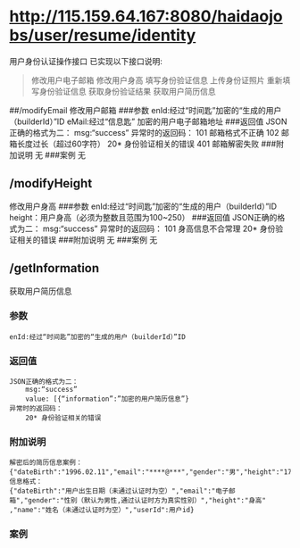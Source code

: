 # http://115.159.64.167:8080/haidaojobs/user/resume/identity
用户身份认证操作接口
已实现以下接口说明:
>修改用户电子邮箱
修改用户身高
填写身份验证信息
上传身份证照片
重新填写身份验证信息
获取身份验证结果
获取用户简历信息

##/modifyEmail
修改用户邮箱
###参数
	enId:经过“时间匙”加密的“生成的用户（builderId）”ID
	eMail:经过“信息匙” 加密的用户电子邮箱地址
###返回值
	JSON正确的格式为二：
		msg:“success”
	异常时的返回码：
		101		邮箱格式不正确
		102		邮箱长度过长（超过60字符）
		20* 	身份验证相关的错误
		401		邮箱解密失败
###附加说明
	无
###案例
	无

## /modifyHeight
修改用户身高
###参数
	enId:经过“时间匙”加密的“生成的用户（builderId）”ID
	height：用户身高（必须为整数且范围为100~250）
###返回值
	JSON正确的格式为二：
		msg:“success”
	异常时的返回码：
		101		身高信息不合常理
		20* 	身份验证相关的错误
###附加说明
	无
###案例
	无


## /getInformation
获取用户简历信息
### 参数
	enId:经过“时间匙”加密的“生成的用户（builderId）”ID
### 返回值
	JSON正确的格式为二：
		msg:“success”
		value: [{“information”:”加密的用户简历信息”}
	异常时的返回码：
		20* 身份验证相关的错误
### 附加说明
	解密后的简历信息案例：
	{"dateBirth":"1996.02.11","email":"****@***","gender":"男","height":"175","name":"***","userId":1}
	信息格式：
	{"dateBirth":"用户出生日期（未通过认证时为空）","email":"电子邮箱","gender":"性别（默认为男性,通过认证时方为真实性别）","height":"身高" ,"name":"姓名（未通过认证时为空）","userId":用户id}
	
### 案例
